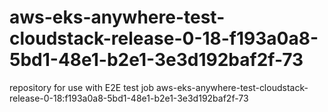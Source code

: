 # aws-eks-anywhere-test-cloudstack-release-0-18-f193a0a8-5bd1-48e1-b2e1-3e3d192baf2f-73
repository for use with E2E test job aws-eks-anywhere-test-cloudstack-release-0-18:f193a0a8-5bd1-48e1-b2e1-3e3d192baf2f-73

